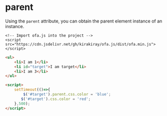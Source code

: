 # parent

Using the `parent` attribute, you can obtain the parent element instance of an instance.

<html-viewer>

```
<!-- Import ofa.js into the project -->
<script src="https://cdn.jsdelivr.net/gh/kirakiray/ofa.js/dist/ofa.min.js"></script>
```

```html
<ul>
    <li>I am 1</li>
    <li id="target">I am target</li>
    <li>I am 3</li>
</ul>

<script>
    setTimeout(()=>{
        $('#target').parent.css.color = 'blue';
       $('#target').css.color = 'red';
    },500);
</script>
```

</html-viewer>